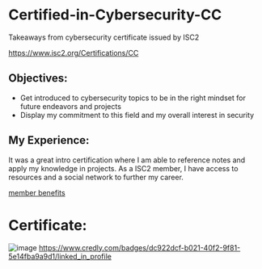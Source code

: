# Certified-in-Cybersecurity-CC
Takeaways from cybersecurity certificate issued by ISC2

https://www.isc2.org/Certifications/CC

## Objectives:
- Get introduced to cybersecurity topics to be in the right mindset for future endeavors and projects
- Display my commitment to this field and my overall interest in security

## My Experience:
It was a great intro certification where I am able to reference notes and apply my knowledge in projects. As a ISC2 member, I have access to resources and a social network to further my career.

[member benefits](https://www.isc2.org/members)

# Certificate:
![image](https://github.com/Dyang0/Certified-in-Cybersecurity-CC-/assets/70818105/d0bfbdc5-fad0-41f3-9fbb-e94ce58c348a)
https://www.credly.com/badges/dc922dcf-b021-40f2-9f81-5e14fba9a9d1/linked_in_profile
